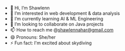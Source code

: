 - 👋 Hi, I’m Shawlenn
- 👀 I’m interested in web development & data analysis
- 🌱 I’m currently learning AI & ML Engineering
- 💞️ I’m looking to collaborate on Java projects
- 📫 How to reach me @shawlennahar@gmail.com
- 😄 Pronouns: She/her 
- ⚡ Fun fact: I'm excited about skydiving
